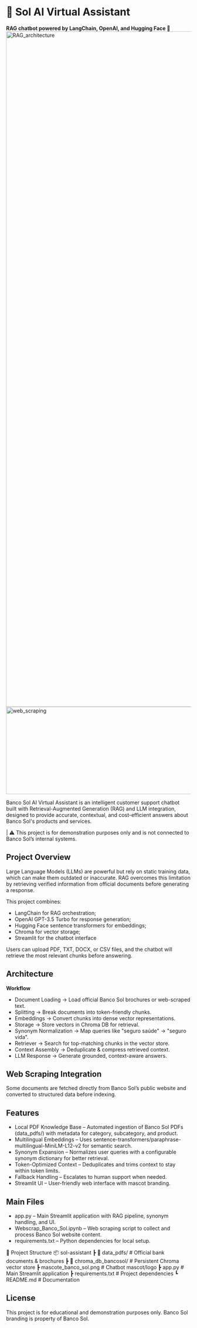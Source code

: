 # 🏦 Sol AI Virtual Assistant
**RAG chatbot powered by LangChain, OpenAI, and Hugging Face 🤖**
<img width="1240" height="1840" alt="RAG_architecture" src="https://github.com/user-attachments/assets/d93090ce-c1ae-4098-9aa8-d6e6812c367d" />
<img width="540" height="238" alt="web_scraping" src="https://github.com/user-attachments/assets/1e6aba0b-5580-4b40-84fc-0e5e5cb68434" />


Banco Sol AI Virtual Assistant is an intelligent customer support chatbot built with Retrieval-Augmented Generation (RAG) and LLM integration, designed to provide accurate, contextual, and cost-efficient answers about Banco Sol's products and services.

| ⚠️ This project is for demonstration purposes only and is not connected to Banco Sol’s internal systems.

## Project Overview
Large Language Models (LLMs) are powerful but rely on static training data, which can make them outdated or inaccurate.
RAG overcomes this limitation by retrieving verified information from official documents before generating a response.

This project combines:

- LangChain for RAG orchestration;
- OpenAI GPT-3.5 Turbo for response generation;
- Hugging Face sentence transformers for embeddings;
- Chroma for vector storage;
- Streamlit for the chatbot interface

Users can upload PDF, TXT, DOCX, or CSV files, and the chatbot will retrieve the most relevant chunks before answering.

## Architecture

**Workflow**
- Document Loading → Load official Banco Sol brochures or web-scraped text.
- Splitting → Break documents into token-friendly chunks.
- Embeddings → Convert chunks into dense vector representations.
- Storage → Store vectors in Chroma DB for retrieval.
- Synonym Normalization → Map queries like "seguro saúde" → "seguro vida".
- Retriever → Search for top-matching chunks in the vector store.
- Context Assembly → Deduplicate & compress retrieved context.
- LLM Response → Generate grounded, context-aware answers.

## Web Scraping Integration

Some documents are fetched directly from Banco Sol’s public website and converted to structured data before indexing.

## Features
- Local PDF Knowledge Base – Automated ingestion of Banco Sol PDFs (data_pdfs/) with metadata for category, subcategory, and product.
- Multilingual Embeddings – Uses sentence-transformers/paraphrase-multilingual-MiniLM-L12-v2 for semantic search.
- Synonym Expansion – Normalizes user queries with a configurable synonym dictionary for better retrieval.
- Token-Optimized Context – Deduplicates and trims context to stay within token limits.
- Fallback Handling – Escalates to human support when needed.
- Streamlit UI – User-friendly web interface with mascot branding.

## Main Files
- app.py – Main Streamlit application with RAG pipeline, synonym handling, and UI.
- Webscrap_Banco_Sol.ipynb – Web scraping script to collect and process Banco Sol website content.
- requirements.txt – Python dependencies for local setup.

📂 Project Structure
📦 sol-assistant
 ┣ 📂 data_pdfs/               # Official bank documents & brochures
 ┣ 📂 chroma_db_bancosol/      # Persistent Chroma vector store
 ┣ mascote_banco_sol.png       # Chatbot mascot/logo
 ┣ app.py                      # Main Streamlit application
 ┣ requirements.txt            # Project dependencies
 ┗ README.md                   # Documentation
 
## License
This project is for educational and demonstration purposes only. Banco Sol branding is property of Banco Sol.

